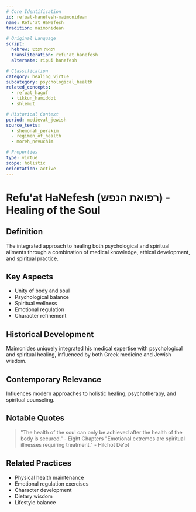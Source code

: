 ```yaml
---
# Core Identification
id: refuat-hanefesh-maimonidean
name: Refu'at HaNefesh
tradition: maimonidean

# Original Language
script:
  hebrew: רפואת הנפש
  transliteration: refu'at hanefesh
  alternate: ripui hanefesh

# Classification
category: healing_virtue
subcategory: psychological_health
related_concepts:
  - refuat_haguf
  - tikkun_hamiddot
  - shlemut

# Historical Context
period: medieval_jewish
source_texts:
  - shemonah_perakim
  - regimen_of_health
  - moreh_nevuchim

# Properties
type: virtue
scope: holistic
orientation: active
---
```


# Refu'at HaNefesh (רפואת הנפש) - Healing of the Soul

## Definition
The integrated approach to healing both psychological and spiritual ailments through a combination of medical knowledge, ethical development, and spiritual practice.

## Key Aspects
- Unity of body and soul
- Psychological balance
- Spiritual wellness
- Emotional regulation
- Character refinement

## Historical Development
Maimonides uniquely integrated his medical expertise with psychological and spiritual healing, influenced by both Greek medicine and Jewish wisdom.

## Contemporary Relevance
Influences modern approaches to holistic healing, psychotherapy, and spiritual counseling.

## Notable Quotes
> "The health of the soul can only be achieved after the health of the body is secured." - Eight Chapters
> "Emotional extremes are spiritual illnesses requiring treatment." - Hilchot De'ot

## Related Practices
- Physical health maintenance
- Emotional regulation exercises
- Character development
- Dietary wisdom
- Lifestyle balance